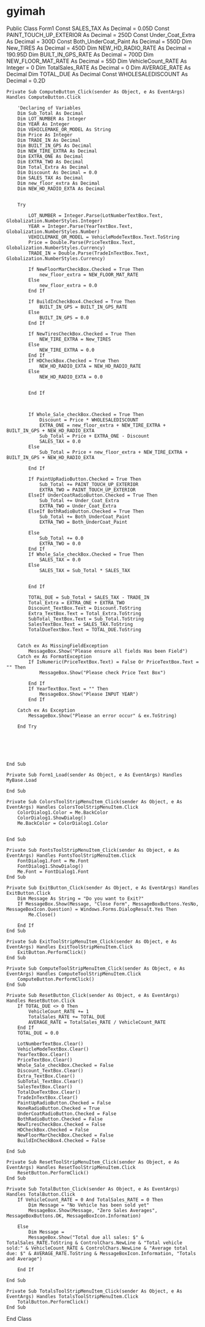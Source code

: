 # gyimah
Public Class Form1
    Const SALES_TAX As Decimal = 0.05D
    Const PAINT_TOUCH_UP_EXTERIOR As Decimal = 250D
    Const Under_Coat_Extra As Decimal = 300D
    Const Both_UnderCoat_Paint As Decimal = 550D
    Dim New_TIRES As Decimal = 450D
    Dim NEW_HD_RADIO_RATE As Decimal = 190.95D
    Dim BUILT_IN_GPS_RATE As Decimal = 700D
    Dim NEW_FLOOR_MAT_RATE As Decimal = 55D
    Dim VehicleCount_RATE As Integer = 0
    Dim TotalSales_RATE As Decimal = 0
    Dim AVERAGE_RATE As Decimal
    Dim TOTAL_DUE As Decimal
    Const WHOLESALEDISCOUNT As Decimal = 0.2D


    Private Sub ComputeButton_Click(sender As Object, e As EventArgs) Handles ComputeButton.Click

        'Declaring of Variables
        Dim Sub_Total As Decimal
        Dim LOT_NUMBER As Integer
        Dim YEAR As Integer
        Dim VEHICLEMAKE_OR_MODEL As String
        Dim Price As Integer
        Dim TRADE_IN As Decimal
        Dim BUILT_IN_GPS As Decimal
        Dim NEW_TIRE_EXTRA As Decimal
        Dim EXTRA_ONE As Decimal
        Dim EXTRA_TWO As Decimal
        Dim Total_Extra As Decimal
        Dim Discount As Decimal = 0.0
        Dim SALES_TAX As Decimal
        Dim new_floor_extra As Decimal
        Dim NEW_HD_RADIO_EXTA As Decimal


        Try

            LOT_NUMBER = Integer.Parse(LotNumberTextBox.Text, Globalization.NumberStyles.Integer)
            YEAR = Integer.Parse(YearTextBox.Text, Globalization.NumberStyles.Number)
            VEHICLEMAKE_OR_MODEL = VehicleModeTextBox.Text.ToString
            Price = Double.Parse(PriceTextBox.Text, Globalization.NumberStyles.Currency)
            TRADE_IN = Double.Parse(TradeInTextBox.Text, Globalization.NumberStyles.Currency)

            If NewFloorMarCheckBox.Checked = True Then
                new_floor_extra = NEW_FLOOR_MAT_RATE
            Else
                new_floor_extra = 0.0
            End If

            If BuildInCheckBox4.Checked = True Then
                BUILT_IN_GPS = BUILT_IN_GPS_RATE
            Else
                BUILT_IN_GPS = 0.0
            End If

            If NewTiresCheckBox.Checked = True Then
                NEW_TIRE_EXTRA = New_TIRES
            Else
                NEW_TIRE_EXTRA = 0.0
            End If
            If HDCheckBox.Checked = True Then
                NEW_HD_RADIO_EXTA = NEW_HD_RADIO_RATE
            Else
                NEW_HD_RADIO_EXTA = 0.0


            End If



            If Whole_Sale_checkBox.Checked = True Then
                Discount = Price * WHOLESALEDISCOUNT
                EXTRA_ONE = new_floor_extra + NEW_TIRE_EXTRA + BUILT_IN_GPS + NEW_HD_RADIO_EXTA
                Sub_Total = Price + EXTRA_ONE - Discount
                SALES_TAX = 0.0
            Else
                Sub_Total = Price + new_floor_extra + NEW_TIRE_EXTRA + BUILT_IN_GPS + NEW_HD_RADIO_EXTA

            End If

            If PaintUpRadioButton.Checked = True Then
                Sub_Total += PAINT_TOUCH_UP_EXTERIOR
                EXTRA_TWO = PAINT_TOUCH_UP_EXTERIOR
            ElseIf UnderCoatRadioButton.Checked = True Then
                Sub_Total += Under_Coat_Extra
                EXTRA_TWO = Under_Coat_Extra
            ElseIf BothRadioButton.Checked = True Then
                Sub_Total += Both_UnderCoat_Paint
                EXTRA_TWO = Both_UnderCoat_Paint

            Else
                Sub_Total += 0.0
                EXTRA_TWO = 0.0
            End If
            If Whole_Sale_checkBox.Checked = True Then
                SALES_TAX = 0.0
            Else
                SALES_TAX = Sub_Total * SALES_TAX


            End If

            TOTAL_DUE = Sub_Total + SALES_TAX - TRADE_IN
            Total_Extra = EXTRA_ONE + EXTRA_TWO
            Discount_TextBox.Text = Discount.ToString
            Extra_TextBox.Text = Total_Extra.ToString
            SubTotal_TextBox.Text = Sub_Total.ToString
            SalesTextBox.Text = SALES_TAX.ToString
            TotalDueTextBox.Text = TOTAL_DUE.ToString


        Catch ex As MissingFieldException
            MessageBox.Show("Please ensure all fields Has been Field")
        Catch ex As FormatException
            If IsNumeric(PriceTextBox.Text) = False Or PriceTextBox.Text = "" Then
                MessageBox.Show("Please check Price Text Box")

            End If
            If YearTextBox.Text = "" Then
                MessageBox.Show("Please INPUT YEAR")
            End If

        Catch ex As Exception
            MessageBox.Show("Please an error occur" & ex.ToString)

        End Try






    End Sub

    Private Sub Form1_Load(sender As Object, e As EventArgs) Handles MyBase.Load

    End Sub

    Private Sub ColorsToolStripMenuItem_Click(sender As Object, e As EventArgs) Handles ColorsToolStripMenuItem.Click
        ColorDialog1.Color = Me.BackColor
        ColorDialog1.ShowDialog()
        Me.BackColor = ColorDialog1.Color


    End Sub

    Private Sub FontsToolStripMenuItem_Click(sender As Object, e As EventArgs) Handles FontsToolStripMenuItem.Click
        FontDialog1.Font = Me.Font
        FontDialog1.ShowDialog()
        Me.Font = FontDialog1.Font
    End Sub

    Private Sub ExitButton_Click(sender As Object, e As EventArgs) Handles ExitButton.Click
        Dim Message As String = "Do you want to Exit?"
        If MessageBox.Show(Message, "Close Form", MessageBoxButtons.YesNo, MessageBoxIcon.Question) = Windows.Forms.DialogResult.Yes Then
            Me.Close()

        End If
    End Sub

    Private Sub ExitToolStripMenuItem_Click(sender As Object, e As EventArgs) Handles ExitToolStripMenuItem.Click
        ExitButton.PerformClick()
    End Sub

    Private Sub ComputeToolStripMenuItem_Click(sender As Object, e As EventArgs) Handles ComputeToolStripMenuItem.Click
        ComputeButton.PerformClick()
    End Sub

    Private Sub ResetButton_Click(sender As Object, e As EventArgs) Handles ResetButton.Click
        If TOTAL_DUE <> 0 Then
            VehicleCount_RATE += 1
            TotalSales_RATE += TOTAL_DUE
            AVERAGE_RATE = TotalSales_RATE / VehicleCount_RATE
        End If
        TOTAL_DUE = 0.0

        LotNumberTextBox.Clear()
        VehicleModeTextBox.Clear()
        YearTextBox.Clear()
        PriceTextBox.Clear()
        Whole_Sale_checkBox.Checked = False
        Discount_TextBox.Clear()
        Extra_TextBox.Clear()
        SubTotal_TextBox.Clear()
        SalesTextBox.Clear()
        TotalDueTextBox.Clear()
        TradeInTextBox.Clear()
        PaintUpRadioButton.Checked = False
        NoneRadioButton.Checked = True
        UnderCoatRadioButton.Checked = False
        BothRadioButton.Checked = False
        NewTiresCheckBox.Checked = False
        HDCheckBox.Checked = False
        NewFloorMarCheckBox.Checked = False
        BuildInCheckBox4.Checked = False

    End Sub

    Private Sub ResetToolStripMenuItem_Click(sender As Object, e As EventArgs) Handles ResetToolStripMenuItem.Click
        ResetButton.PerformClick()
    End Sub

    Private Sub TotalButton_Click(sender As Object, e As EventArgs) Handles TotalButton.Click
        If VehicleCount_RATE = 0 And TotalSales_RATE = 0 Then
            Dim Message = "No Vehicle has been sold yet"
            MessageBox.Show(Message, "Zero Sales Averages", MessageBoxButtons.OK, MessageBoxIcon.Information)

        Else
            Dim Message =
            MessageBox.Show("Total due all sales: $" & TotalSales_RATE.ToString & ControlChars.NewLine & "Total vehicle sold:" & VehicleCount_RATE & ControlChars.NewLine & "Average total due: $" & AVERAGE_RATE.ToString & MessageBoxIcon.Information, "Totals and Average")

        End If

    End Sub

    Private Sub TotalsToolStripMenuItem_Click(sender As Object, e As EventArgs) Handles TotalsToolStripMenuItem.Click
        TotalButton.PerformClick()
    End Sub
End Class
